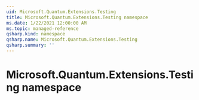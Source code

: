 ```yaml
---
uid: Microsoft.Quantum.Extensions.Testing
title: Microsoft.Quantum.Extensions.Testing namespace
ms.date: 1/22/2021 12:00:00 AM
ms.topic: managed-reference
qsharp.kind: namespace
qsharp.name: Microsoft.Quantum.Extensions.Testing
qsharp.summary: ''
---
```


# Microsoft.Quantum.Extensions.Testing namespace



